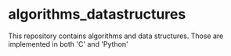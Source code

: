 # algorithms_datastructures
This repository contains algorithms and data structures. Those are implemented in both 'C' and 'Python'
